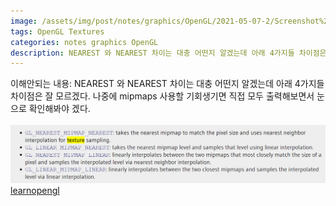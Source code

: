 ```yaml
---
image: /assets/img/post/notes/graphics/OpenGL/2021-05-07-2/Screenshot%202021-05-07%20222220.png
tags: OpenGL Textures
categories: notes graphics OpenGL
description: NEAREST 와 NEAREST 차이는 대충 어떤지 알겠는데 아래 4가지들 차이점은 잘 모르겠다. 나중에 mipmaps 사용할 기회생기면 직접 모두 출력해보면서 눈으로 확인해봐야 겠다.
---
```

이해안되는 내용: 
NEAREST 와 NEAREST 차이는 대충 어떤지 알겠는데 아래 4가지들 차이점은 잘 모르겠다. 나중에 mipmaps 사용할 기회생기면 
직접 모두 출력해보면서 눈으로 확인해봐야 겠다.\
\
![](/assets/img/post/notes/graphics/OpenGL/2021-05-07-2/Screenshot%202021-05-07%20222523.png)
\
[learnopengl](https://learnopengl.com/Getting-started/Textures)